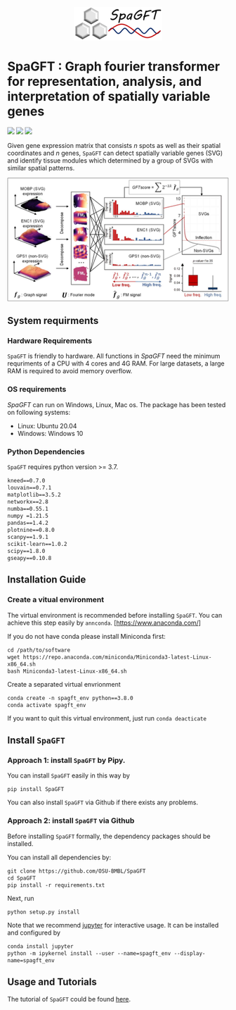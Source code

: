 <p align="center">

   <img src="https://github.com/jxLiu-bio/SpaGFT/blob/master/source/images/SpaGFT_logo.svg?raw=True" width="200">

</p>

# SpaGFT : Graph fourier transformer for representation, analysis, and interpretation of spatially variable genes
<img src="https://img.shields.io/badge/Platform-Linux-green"> <img src="https://img.shields.io/badge/Language-python3-green"> <img src="https://img.shields.io/badge/License-MIT-green">

Given gene expression matrix that consists $n$ spots as well as their spatial coordinates and $n$ genes, ```SpaGFT``` can detect spatially variable genes (SVG) and identify tissue modules which determined by a group of SVGs with similar spatial patterns.

<p align="center">

   <img src="https://github.com/jxLiu-bio/SpaGFT/blob/master/source/images/SpaGFT_workflow.svg?raw=True" width="1000">

</p>

## System requirments
### Hardware Requirements
```SpaGFT``` is friendly to hardware. All functions in _SpaGFT_ need the minimum
requriments of a CPU with 4 cores and 4G RAM. For large datasets, a large RAM is
required to avoid memory overflow.

### OS requirements
_SpaGFT_ can run on Windows, Linux, Mac os. The package has been tested on 
following systems:

- Linux: Ubuntu 20.04
- Windows: Windows 10

### Python Dependencies
```SpaGFT``` requires python version >= 3.7.

``` 
kneed==0.7.0
louvain==0.7.1
matplotlib==3.5.2
networkx==2.8
numba==0.55.1
numpy =1.21.5
pandas==1.4.2
plotnine==0.8.0
scanpy==1.9.1
scikit-learn==1.0.2
scipy==1.8.0
gseapy==0.10.8
```
## Installation Guide
### Create a vitual environment 

The virtual environment is recommended before installing ```SpaGFT```. You can
achieve this step easily by ```annconda```. [https://www.anaconda.com/]

If you do not have conda please install Miniconda first:

```
cd /path/to/software
wget https://repo.anaconda.com/miniconda/Miniconda3-latest-Linux-x86_64.sh
bash Miniconda3-latest-Linux-x86_64.sh
```

Create a separated virtual envrionment
```shell
conda create -n spagft_env python==3.8.0
conda activate spagft_env
```
If you want to quit this virtual environment, just run ``` conda deacticate ```

## Install ```SpaGFT```
### Approach 1: install ```SpaGFT``` by Pipy.
You can install ```SpaGFT``` easily in this way by
```
pip install SpaGFT
```
You can also install ```SpaGFT``` via Github if there exists any problems.
### Approach 2: install ```SpaGFT``` via Github
Before installing ```SpaGFT``` formally, the dependency packages should be installed.

You can install all dependencies by:
```shell
git clone https://github.com/OSU-BMBL/SpaGFT
cd SpaGFT
pip install -r requirements.txt
```
Next, run
```shell
python setup.py install
```

Note that we recommend [jupyter](https://jupyter.org/) for interactive usage. It can be installed and configured by
```
conda install jupyter
python -m ipykernel install --user --name=spagft_env --display-name=spagft_env
```


## Usage and Tutorials
The tutorial of ```SpaGFT``` could be found [here](https://spagft.readthedocs.io/en/latest/).


